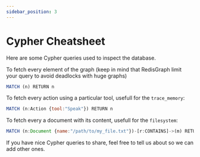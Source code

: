 ```yaml
---
sidebar_position: 3
---
```

# Cypher Cheatsheet

Here are some Cypher queries used to inspect the database.

To fetch every element of the graph (keep in mind that RedisGraph limit your query to avoid deadlocks with huge graphs)

```javascript
MATCH (n) RETURN n
```

To fetch every action using a particular tool, usefull for the `trace_memory`:

```javascript
MATCH (n:Action {tool:"Speak"}) RETURN n
```

To fetch every a document with its content, usefull for the `filesystem`:

```javascript
MATCH (n:Document {name:"/path/to/my_file.txt"})-[r:CONTAINS]->(m) RETURN n,r,m
```

If you have nice Cypher queries to share, feel free to tell us about so we can add other ones.